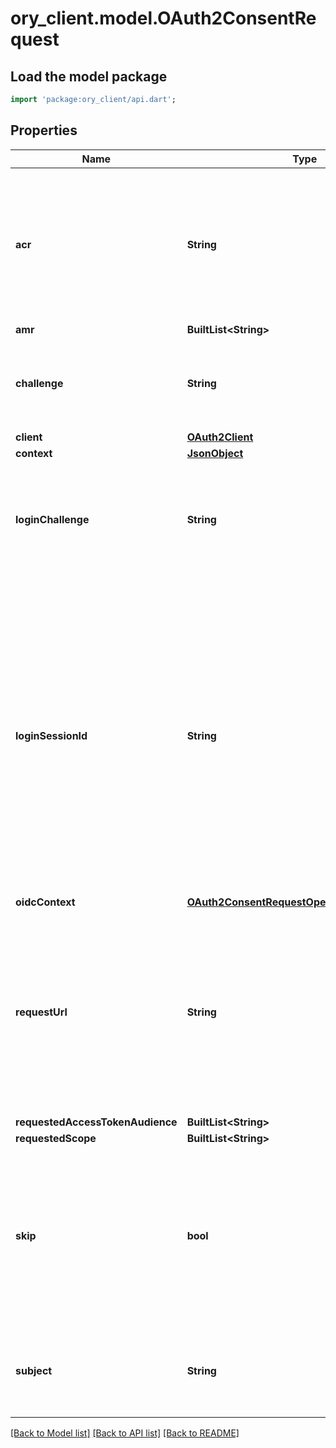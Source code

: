 # ory_client.model.OAuth2ConsentRequest

## Load the model package
```dart
import 'package:ory_client/api.dart';
```

## Properties
Name | Type | Description | Notes
------------ | ------------- | ------------- | -------------
**acr** | **String** | ACR represents the Authentication AuthorizationContext Class Reference value for this authentication session. You can use it to express that, for example, a user authenticated using two factor authentication. | [optional] 
**amr** | **BuiltList&lt;String&gt;** |  | [optional] 
**challenge** | **String** | ID is the identifier (\"authorization challenge\") of the consent authorization request. It is used to identify the session. | 
**client** | [**OAuth2Client**](OAuth2Client.md) |  | [optional] 
**context** | [**JsonObject**](.md) |  | [optional] 
**loginChallenge** | **String** | LoginChallenge is the login challenge this consent challenge belongs to. It can be used to associate a login and consent request in the login & consent app. | [optional] 
**loginSessionId** | **String** | LoginSessionID is the login session ID. If the user-agent reuses a login session (via cookie / remember flag) this ID will remain the same. If the user-agent did not have an existing authentication session (e.g. remember is false) this will be a new random value. This value is used as the \"sid\" parameter in the ID Token and in OIDC Front-/Back- channel logout. It's value can generally be used to associate consecutive login requests by a certain user. | [optional] 
**oidcContext** | [**OAuth2ConsentRequestOpenIDConnectContext**](OAuth2ConsentRequestOpenIDConnectContext.md) |  | [optional] 
**requestUrl** | **String** | RequestURL is the original OAuth 2.0 Authorization URL requested by the OAuth 2.0 client. It is the URL which initiates the OAuth 2.0 Authorization Code or OAuth 2.0 Implicit flow. This URL is typically not needed, but might come in handy if you want to deal with additional request parameters. | [optional] 
**requestedAccessTokenAudience** | **BuiltList&lt;String&gt;** |  | [optional] 
**requestedScope** | **BuiltList&lt;String&gt;** |  | [optional] 
**skip** | **bool** | Skip, if true, implies that the client has requested the same scopes from the same user previously. If true, you must not ask the user to grant the requested scopes. You must however either allow or deny the consent request using the usual API call. | [optional] 
**subject** | **String** | Subject is the user ID of the end-user that authenticated. Now, that end user needs to grant or deny the scope requested by the OAuth 2.0 client. | [optional] 

[[Back to Model list]](../README.md#documentation-for-models) [[Back to API list]](../README.md#documentation-for-api-endpoints) [[Back to README]](../README.md)


